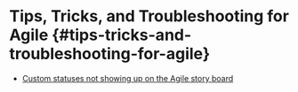 



# Tips, Tricks, and Troubleshooting for Agile {#tips-tricks-and-troubleshooting-for-agile}




* [Custom statuses not showing up on the Agile story board](custom-status-does-not-show.md) 


